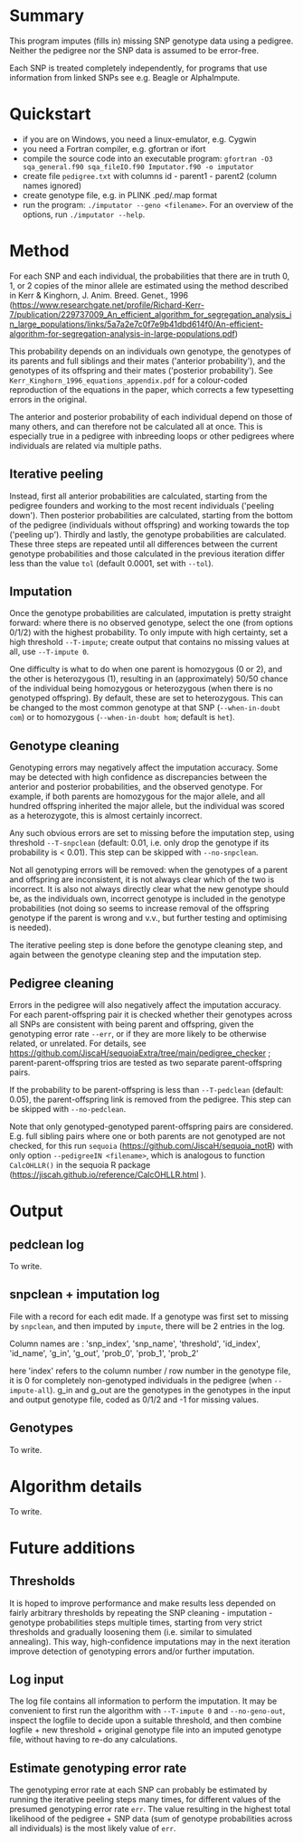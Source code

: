 

# Summary

This program imputes (fills in) missing SNP genotype data using a pedigree. 
Neither the pedigree nor the SNP data is assumed to be error-free. 

Each SNP is treated completely independently, for programs that use information 
from linked SNPs see e.g. Beagle or AlphaImpute. 


# Quickstart

- if you are on Windows, you need a linux-emulator, e.g. Cygwin
- you need a Fortran compiler, e.g. gfortran or ifort
- compile the source code into an executable program: 
`gfortran -O3 sqa_general.f90 sqa_fileIO.f90 Imputator.f90 -o imputator`
- create file `pedigree.txt` with columns id - parent1 - parent2 (column names ignored)
- create genotype file, e.g. in PLINK .ped/.map format
- run the program: `./imputator --geno <filename>`. For an overview of the options,
run `./imputator --help`. 


# Method

For each SNP and each individual, the probabilities that there are in truth 
0, 1, or 2 copies of the minor allele are estimated using the method described in 
Kerr & Kinghorn, J. Anim. Breed. Genet., 1996 
(https://www.researchgate.net/profile/Richard-Kerr-7/publication/229737009_An_efficient_algorithm_for_segregation_analysis_in_large_populations/links/5a7a2e7c0f7e9b41dbd614f0/An-efficient-algorithm-for-segregation-analysis-in-large-populations.pdf)

This probability depends on an individuals own genotype, the genotypes of its parents 
and full siblings and their mates ('anterior probability'), and the genotypes
of its offspring and their mates ('posterior probability'). See 
`Kerr_Kinghorn_1996_equations_appendix.pdf` for a colour-coded reproduction
of the equations in the paper, which corrects a few typesetting errors in the original. 

The anterior and posterior probability of each individual depend on those of many 
others, and can therefore not be calculated all at once. This is especially true
in a pedigree with inbreeding loops or other pedigrees where individuals are related 
via multiple paths. 


## Iterative peeling
Instead, first all anterior probabilities are calculated, starting from the pedigree 
founders and working to the most recent individuals ('peeling down'). 
Then posterior probabilities are calculated, starting from the bottom of the pedigree 
(individuals without offspring) and working towards the top ('peeling up'). 
Thirdly and lastly, the genotype probabilities are calculated. These three steps 
are repeated until all differences between the current genotype probabilities 
and those calculated in the previous iteration differ less than the value `tol` 
(default 0.0001, set with `--tol`). 


## Imputation
Once the genotype probabilities are calculated, imputation is pretty straight forward:
where there is no observed genotype, select the one (from options 0/1/2) with the 
highest probability. To only impute with high certainty, set a high threshold `--T-impute`;
create output that contains no missing values at all, use `--T-impute 0`. 

One difficulty is what to do when one parent is homozygous (0 or 2), and the other is 
heterozygous (1), resulting in an (approximately) 50/50 chance of the individual 
being homozygous or heterozygous (when there is no genotyped offspring). 
By default, these are set to heterozygous. This can be changed to the most common
genotype at that SNP (`--when-in-doubt com`) or to homozygous (`--when-in-doubt hom`;
default is `het`). 


## Genotype cleaning
Genotyping errors may negatively affect the imputation accuracy. Some may
be detected with high confidence as discrepancies between the anterior and posterior 
probabilities, and the observed genotype. For example, if both parents are 
homozygous for the major allele, and all hundred offspring inherited the major allele, 
but the individual was scored as a heterozygote, this is almost certainly incorrect. 

Any such obvious errors are set to missing before the imputation step, using threshold
`--T-snpclean` (default: 0.01, i.e. only drop the genotype if its probability is < 0.01).
This step can be skipped with `--no-snpclean`. 

Not all genotyping errors will be removed: when the genotypes of a parent and offspring 
are inconsistent, it is not always clear which of the two is incorrect. It is also 
not always directly clear what the new genotype should be, as the individuals own, 
incorrect genotype is included in the genotype probabilities (not doing so seems to 
increase removal of the offspring genotype if the parent is wrong and v.v., but 
further testing and optimising is needed). 

The iterative peeling step is done before the genotype cleaning step, and again 
between the genotype cleaning step and the imputation step. 


## Pedigree cleaning
Errors in the pedigree will also negatively affect the imputation accuracy. 
For each parent-offspring pair it is checked whether their genotypes across all SNPs
are consistent with being parent and offspring, given the genotyping error rate `--err`,
or if they are more likely to be otherwise related, or unrelated. For details, see
 https://github.com/JiscaH/sequoiaExtra/tree/main/pedigree_checker ; parent-parent-offspring 
 trios are tested as two separate parent-offspring pairs. 

If the probability to be parent-offspring is less than `--T-pedclean` (default: 0.05), 
the parent-offspring link is removed from the pedigree. This step can be skipped 
with `--no-pedclean`. 

Note that only genotyped-genotyped parent-offspring pairs are considered. 
E.g. full sibling pairs where one or both parents are not genotyped are not checked,
for this run `sequoia` (https://github.com/JiscaH/sequoia_notR) with only 
option `--pedigreeIN <filename>`, which is analogous to function `CalcOHLLR()` in the 
sequoia R package (https://jiscah.github.io/reference/CalcOHLLR.html ).


# Output

## pedclean log

To write.


## snpclean + imputation log

File with a record for each edit made. If a genotype was first set to missing by `snpclean`,
and then imputed by `impute`, there will be 2 entries in the log.

Column names are : 'snp_index', 'snp_name', 'threshold', 'id_index', 'id_name', 
'g_in', 'g_out', 'prob_0', 'prob_1', 'prob_2'

here 'index' refers to the column number / row number in the genotype file, it is 0 
for completely non-genotyped individuals in the pedigree (when `--impute-all`).
g_in and g_out are the genotypes in the genotypes in the input and output genotype file,
coded as 0/1/2 and -1 for missing values. 


## Genotypes

To write.


# Algorithm details

To write.


# Future additions


## Thresholds

It is hoped to improve performance and make results less depended on fairly 
arbitrary thresholds by repeating the SNP cleaning - imputation - genotype probabilities 
steps multiple times, starting from very strict thresholds and gradually loosening them
(i.e. similar to simulated annealing). This way, high-confidence imputations may in 
the next iteration improve detection of genotyping errors and/or further imputation. 


## Log input

The log file contains all information to perform the imputation. It may be convenient
to first run the algorithm with `--T-impute 0` and `--no-geno-out`, inspect the logfile
to decide upon a suitable threshold, and then combine logfile + new threshold + 
original genotype file into an imputed genotype file, without having to re-do any calculations. 



## Estimate genotyping error rate

The genotyping error rate at each SNP can probably be estimated by running the 
iterative peeling steps many times, for different values of the presumed genotyping 
error rate `err`. The value resulting in the highest total likelihood of the 
pedigree + SNP data (sum of genotype probabilities across all individuals) is the 
most likely value of `err`. 